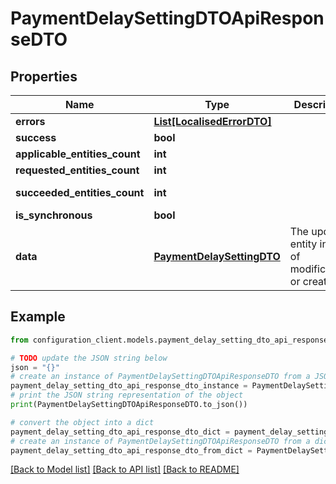 # PaymentDelaySettingDTOApiResponseDTO


## Properties

Name | Type | Description | Notes
------------ | ------------- | ------------- | -------------
**errors** | [**List[LocalisedErrorDTO]**](LocalisedErrorDTO.md) |  | [optional] 
**success** | **bool** |  | [optional] 
**applicable_entities_count** | **int** |  | [optional] 
**requested_entities_count** | **int** |  | [optional] 
**succeeded_entities_count** | **int** |  | [optional] [readonly] 
**is_synchronous** | **bool** |  | [optional] 
**data** | [**PaymentDelaySettingDTO**](PaymentDelaySettingDTO.md) | The updated entity in case of modifications or creation | [optional] 

## Example

```python
from configuration_client.models.payment_delay_setting_dto_api_response_dto import PaymentDelaySettingDTOApiResponseDTO

# TODO update the JSON string below
json = "{}"
# create an instance of PaymentDelaySettingDTOApiResponseDTO from a JSON string
payment_delay_setting_dto_api_response_dto_instance = PaymentDelaySettingDTOApiResponseDTO.from_json(json)
# print the JSON string representation of the object
print(PaymentDelaySettingDTOApiResponseDTO.to_json())

# convert the object into a dict
payment_delay_setting_dto_api_response_dto_dict = payment_delay_setting_dto_api_response_dto_instance.to_dict()
# create an instance of PaymentDelaySettingDTOApiResponseDTO from a dict
payment_delay_setting_dto_api_response_dto_from_dict = PaymentDelaySettingDTOApiResponseDTO.from_dict(payment_delay_setting_dto_api_response_dto_dict)
```
[[Back to Model list]](../README.md#documentation-for-models) [[Back to API list]](../README.md#documentation-for-api-endpoints) [[Back to README]](../README.md)


